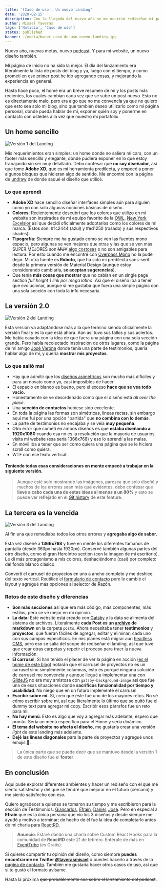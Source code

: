 ```yaml
---
title: '[Caso de uso]: Un nuevo landing'
date: '2020-02-15'
description: Con la llegada del nuevo año se me ocurrió rediseñar mi página de inicio (otra vez) pero ahora con un enfoque diferente. En este breve post, explico mi proceso creativo y como ha ido evolucionando la página de inicio.
author: Misael Taveras
tags: ['Noticia', 'Caso de uso']
status: published
banner: ./media/baner-caso-de-uso-nuevo-landing.jpg
---
```


Nuevo año, nuevas metas, nuevo [podcast](/blog/anunciando-mi-podcast). Y para mí website, un nuevo diseño también.

Mi página de inicio no ha sido la mejor. El día del lanzamiento era literalmente la lista de posts del blog y ya, luego con el tiempo, y como prometí en ese [primer post](/blog/lanzando-mi-página-hoy) he ido agregando cosas, y mejorando la experiencia en general.

Hasta hace poco, el home era un breve resumen de mí y los posts más recientes, los cuales cambian cada vez que se sube un post nuevo. Esto no es directamente malo, pero era algo que no me convencía ya que no quiero que esto sea solo mi blog, sino que también deseo utilizarlo como mi página personal, donde pueda hablar de mí, exponer quién soy y ponerme en contacto con ustedes a la vez que muestro mi portafolio.

## Un home sencillo

![Versión 1 del Landing](./media/landing-taverasmisael-v1-web.jpg)

Mis requerimientos eran simples: un home donde no saliera mi cara, con un footer más sencillo y elegante, donde pudiera exponer en lo que estoy trabajando sin ser muy detallado.
Debo confesar que **no soy diseñador**, así que tome **Adobe XD**, que es mi herramienta predilecta, y empecé a poner algunos bloques que hicieran algo de sentido. Me encontré con la página de [undraw](https://undraw.co/) de donde saqué el diseño que utilicé.

### Lo que aprendí

* **Adobe XD** hace sencillo diseñar interfaces simples aún para alguien como yo con solo algunas nociones básicas de diseño.
* **Colores**: Recientemente descubrí que los colores que utilizo en mi website son inspirados de mi equipo favorito de la [OWL](https://overwatchleague.com/en-us), [New York Excelsior](https://twitter.com/nyxl) así que decidí oficialmente adoptarlos como los colores de mi marca. (Estos son: #1c2444 (azul) y #ed1250 (rosado) y sus respectivos shades).
* **Tipografía**: Siempre me ha gustado como se ven las fuentes mono espacio, pero algunas se ven mejores que otras y las que se ven más SUPER MEJORES son ~~MUY~~ [algo costosas](https://www.typography.com/fonts/operator/overview) o no son amigables para lectura. Por esto cuando me encontré con [Overpass Mono](https://fonts.google.com/specimen/Overpass+Mono) no la pude dejar. Mi otra fuente es **Roboto**, que ha sido mi predilecta sans-serif desde la primera versión de Material Design (aunque estoy considerando cambiarla, **se aceptan sugerencias**).
* Que tenía **más cosas que mostrar** que no cabían en un single page section *full height 1 link por mega latino*. Así que el diseño iba a tener que evolucionar, aunque si me gustaba que fuera una simple página con una sola sección con toda la info necesaria.

## La versión 2.0

![Versión 2 del Landing](./media/landing-taverasmisael-v2.jpg)

Está versión va adaptándose más a la que termino siendo oficialmente la versión final y es la que está ahora. Aún así tuvo sus fallos y sus aciertos.
Me había casado con la idea de que fuera una página con una sola sección grande. Pero había recolectado inspiración de otros lugares, como la página de mi amigo [José Varona](https://jvarona.tech/) donde tenía una parte de testimonios, quería hablar algo de mí, y quería **mostrar mis proyectos**.

### Lo que salió mal

* Hay que admitir que los [diseños asimétricos](https://cssdesignawards.com/sites/em-lyon-junior-conseil/35904/) son mucho más difíciles y para un novato como yo, casi imposibles de hacer.
* El espacio en blanco es bueno, pero el exceso **hace que se vea todo vacío.**
* Honestamente se ve desordenado como que el diseño está _all over the place_.
* Una **sección de contactos** hubiese sido excelente.
* En toda la página las formas son simétricas, lineas rectas, sin embargo aquí me fui por una opción "partida" que **no combina con lo demás**.
* La parte de testimonios no encajaba y se veía **muy pequeña**.
* Otro error que cometí en ambos diseños es que **estaba diseñando a 1920x1080** cuando esa no es la resolución que la mayoría de usuarios visita mi website (esa sería 1366x768) y eso lo aprendí a las malas.
* En móvil iba a tener que ser como quiera una página que se le hiciera scroll como quiera.
* WTF con ese texto vertical.

#### Teniendo todas esas consideraciones en mente empecé a trabajar en la siguiente versión.

> Aunque esté solo mostrando las imágenes, parezca que solo diseñé y muchos de los errores sean más que evidentes, debo confesar que **llevé a cabo cada una de estas ideas al menos a un 80%** y esto se puede ver reflejado en el [Git history](https://github.com/taverasmisael/taverasmisael/pull/38/commits) de este feature.

## La tercera es la vencida

![Versión 3 del Landing](./media/landing-taverasmisael-v3.jpg)

Al fin una que remediaba todos los otros errores y **agregaba algo de sabor.**

Esta vez diseñé a **1366x768** y tuve en mente los diferentes tamaños de pantalla (desde 360px hasta 1920px). Conservé también algunas partes del otro diseño, como el gran HeroIntro section (con la imagen de mi escritorio). Le di más protagonismo a mis colores, deshaciéndome (casi) por completo del fondo blanco clásico.

Convertí el carrusel de proyectos en uno a ancho completo y me deshice del texto vertical. Reutilicé el [formulario de contacto](/contacto) pero le cambié el layout y agregué más opciones al selector de Razón.

### Retos de este diseño y diferencias

* **Son más secciones** así que era más código, más componentes, más estilos, pero se ve mejor en mi opinión.
* **La data**: Este website está creado con [Gatsby](https://www.gatsbyjs.org/showcase/taverasmisael.com) y  la data se alimenta del sistema de archivos. Literalmente **cada Post es un [archivo](https://github.com/taverasmisael/taverasmisael/tree/master/posts) de markdown** en la carpeta `posts`. Ahora necesitaba tener **testimonios** y **proyectos**, que fueran fáciles de agregar, editar y eliminar; cada uno con sus campos especificos. En mis planes está migrar aun [headless CMS](https://css-tricks.com/a-headless-cms-for-you-and-your-web-development-agency/), pero eso se salía del scope de rediseñar el landing, así que tuve que crear otras carpetas y repetir el proceso para traer la nueva información.
* **El carrusel**: Si han tenido el placer de ver la página en acción ([es el home de este blog](/)) notarán que el carrusel de proyectos no es un carrusel sino simplemente columnas, esto es porque ninguna solución de carrusel me convencía y aunque llegué a implementar una con [GlideJS](https://glidejs.com/docs/) no era muy amistosa con `gatsby-background-image` así que fue una de esas situaciones donde **sacrificas funcionalidad por tiempo y usabilidad**. No niego que en un futuro implemente el carrusel.
* **Escribir sobre mí.** Sí, creo que este fue uno de los mayores retos. No sé cómo escribir sobre mi, así que literalmente lo último que se quitó fue el dummy text para agregar mi copy. Escribir esos párrafos fue un reto para mi.
* **No hay menú**: Esto es algo que voy a agregar más adelante, espero que pronto. Sería un menú específico para el Home y sería dinámico.
* **El tema del website no afecta el diseño**, me gustaría crear una versión *light* de este landing más adelante.
* **Dejé las líneas diagonales** para la parte de proyectos y agregué unos emojis 👀.

> La única parte que se puede decir que se mantuvo desde la versión 1 de este diseño fue el **footer**.

## En conclusión

Aquí pude explorar diferentes ambientes y hacer un rediseño con el que me siento satisfecho y del que sé tendré que mejorar en el futuro (cercano) y me siento satisfecho con eso.

Quiero agradecer a quienes se tomaron su tiempo y me escribieron para la sección de Testimonios. [Giancarlos](https://github.com/giancastle), [Efraín](https://github.com/efraa), [Daniel](https://www.linkedin.com/in/danielthenm/), [José](https://github.com/jvarona05). Pero en especial a **Efraín** que es la única persona que vio los 3 diseños y desde siempre me ayudó y motivó a terminar; de hecho de él fue la idea de completarlo antes de mi charla para [ReactRD.](https://github.com/React-rd)

> **Anuncio**: Estaré dando una charla sobre Custom React Hooks para la comunidad de **ReactRD** este 21 de febrero. Entérate de más en [EventTribe](https://www.eventbrite.com/e/better-components-with-custom-hooks-react-rd-tickets-93961847415) (es Gratis).

Si quieres compartir tu opinión del diseño, como siempre **puedes encontrarme en Twitter [@taverasmisael](https://twitter.com/taverasmisael)** o puedes hacerlo a través de la [página de contacto](/contacto). También me gustaría hacer otros casos de uso, así que si te gustó el formato avísame.

Hasta la próxima ~~que probablemente sea sobre el lanzamiento del podcast~~.
